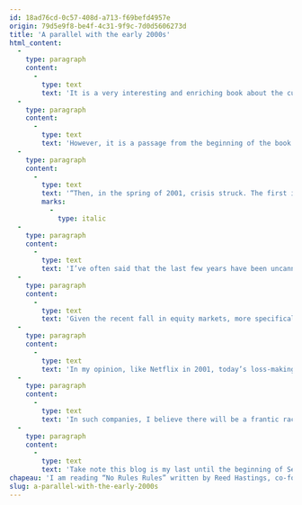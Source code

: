 ```yaml
---
id: 18ad76cd-0c57-408d-a713-f69befd4957e
origin: 79d5e9f8-be4f-4c31-9f9c-7d0d5606273d
title: 'A parallel with the early 2000s'
html_content:
  -
    type: paragraph
    content:
      -
        type: text
        text: 'It is a very interesting and enriching book about the culture of a company, more precisely that of Netflix, which is centred on the autonomy of employees and the elimination of most of the corporate rules which, with time and growing size of companies, drift towards bureaucracy.'
  -
    type: paragraph
    content:
      -
        type: text
        text: 'However, it is a passage from the beginning of the book that I wanted to talk to you about today. This passage made me realize how much conditions have changed over the past few months for many companies and how much they resemble the context following the bursting of the tech bubble of the early 2000s. So here is what Reed Hastings wrote in the section where he tells the story of Netflix:'
  -
    type: paragraph
    content:
      -
        type: text
        text: '“Then, in the spring of 2001, crisis struck. The first internet bubble burst, and scores of dotcoms failed and vanished. All venture capital funding stopped, and we were suddenly unable to raise the additional funds we needed to run the business, which was far from profitable. Morale in the office was low, and it was about to get lower. We had to lay off a third of our workforce.”'
        marks:
          -
            type: italic
  -
    type: paragraph
    content:
      -
        type: text
        text: 'I’ve often said that the last few years have been uncannily like the late 1990s and the tech bubble. Although recent excesses have probably been more widespread than 20 years ago, they seem to me all of the same ilk: excessive valuations for companies with precarious business models, easy and inexpensive access to abundant capital, enthusiasm for “day-trading” and excessive appetite for risk and for all the ways to make a profit fast.'
  -
    type: paragraph
    content:
      -
        type: text
        text: 'Given the recent fall in equity markets, more specifically in technology stocks (the Nasdaq index, largely made up of technology companies, had recently lost 35% of its value from its recent peak) and the marked rise in interest rates, we could well see fallout similar to that of the early 2000s.'
  -
    type: paragraph
    content:
      -
        type: text
        text: 'In my opinion, like Netflix in 2001, today’s loss-making companies whose business model is primarily aimed at revenue growth without too much regard to profitability have difficult choices to make. There is a legion of loss-making companies! How many companies that have launched on the stock market in the last few years are still losing money? These companies regularly need capital to finance their activities, but the stock markets are suddenly much less accessible (it is difficult for executives to justify issuing shares when their stock has lost 50% of its value). In addition, if debt is still accessible, it costs much more than a few months ago and the banks are much more cautious.'
  -
    type: paragraph
    content:
      -
        type: text
        text: 'In such companies, I believe there will be a frantic race towards profitability – it is a question of survival. The catch is that it’s not that simple to change a company’s focus from revenue growth at all costs to making a profit. Barring a sudden turnaround in the markets over the next few months, I anticipate massive layoffs and a marked decrease in spending at such companies. The process may have already begun. In the early 2000s, Netflix managed to get through the crisis by quickly adjusting its business model. How many companies can be so agile today?'
  -
    type: paragraph
    content:
      -
        type: text
        text: 'Take note this blog is my last until the beginning of September. Starting next week, my colleague, Jean-Philippe Legault, will take over. Thank you all for your interest and have a nice summer!'
chapeau: 'I am reading “No Rules Rules” written by Reed Hastings, co-founder of Netflix, and Erin Meyer.'
slug: a-parallel-with-the-early-2000s
---
```

